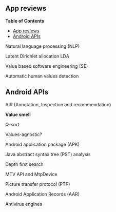 ## App reviews

<!-- markdown-toc start - Don't edit this section. Run M-x markdown-toc-refresh-toc -->
**Table of Contents**

- [App reviews](#app-reviews)
- [Android APIs](#android-apis)

<!-- markdown-toc end -->

Natural language processing (NLP)

Latent Dirichlet allocation LDA

Value based software engineering (SE)

Automatic human values detection

## Android APIs

AIR (Annotation, Inspection and recommendation)

**Value smell**

Q-sort

Values-agnostic?

Android application package (APK)

Java abstract syntax tree (PST) analysis

Depth first search

MTV API and MtpDevice

Picture transfer protocol (PTP)

Android Application Records (AAR)

Antivirus engines

